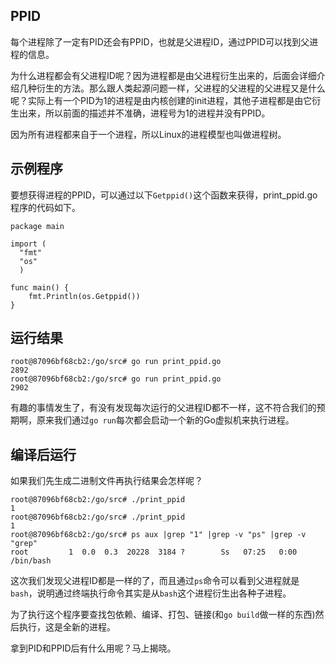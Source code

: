 
## PPID

每个进程除了一定有PID还会有PPID，也就是父进程ID，通过PPID可以找到父进程的信息。

为什么进程都会有父进程ID呢？因为进程都是由父进程衍生出来的，后面会详细介绍几种衍生的方法。那么跟人类起源问题一样，父进程的父进程的父进程又是什么呢？实际上有一个PID为1的进程是由内核创建的init进程，其他子进程都是由它衍生出来，所以前面的描述并不准确，进程号为1的进程并没有PPID。

因为所有进程都来自于一个进程，所以Linux的进程模型也叫做进程树。

## 示例程序

要想获得进程的PPID，可以通过以下`Getppid()`这个函数来获得，print_ppid.go程序的代码如下。

```golang
package main

import (
  "fmt"
  "os"
  )

func main() {
    fmt.Println(os.Getppid())
}
```

## 运行结果

```
root@87096bf68cb2:/go/src# go run print_ppid.go
2892
root@87096bf68cb2:/go/src# go run print_ppid.go
2902
```

有趣的事情发生了，有没有发现每次运行的父进程ID都不一样，这不符合我们的预期啊，原来我们通过`go run`每次都会启动一个新的Go虚拟机来执行进程。

## 编译后运行

如果我们先生成二进制文件再执行结果会怎样呢？

```
root@87096bf68cb2:/go/src# ./print_ppid
1
root@87096bf68cb2:/go/src# ./print_ppid
1
root@87096bf68cb2:/go/src# ps aux |grep "1" |grep -v "ps" |grep -v "grep"
root         1  0.0  0.3  20228  3184 ?        Ss   07:25   0:00 /bin/bash
```

这次我们发现父进程ID都是一样的了，而且通过`ps`命令可以看到父进程就是`bash`，说明通过终端执行命令其实是从`bash`这个进程衍生出各种子进程。

为了执行这个程序要查找包依赖、编译、打包、链接(和`go build`做一样的东西)然后执行，这是全新的进程。

拿到PID和PPID后有什么用呢？马上揭晓。
